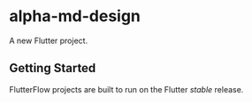 # alpha-md-design

A new Flutter project.

## Getting Started

FlutterFlow projects are built to run on the Flutter _stable_ release.
